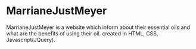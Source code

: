 # MarrianeJustMeyer
MarrianeJustMeyer is a website which inform about their essential oils and what are the benefits of using their oil. created in HTML, CSS, Javascript(JQuery).
